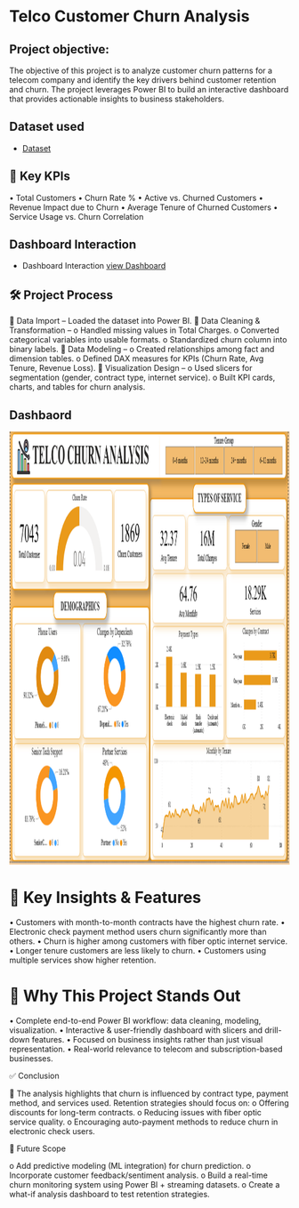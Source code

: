 # Telco Customer Churn Analysis

## Project objective:
The objective of this project is to analyze customer churn patterns for a telecom 
company and identify the key drivers behind customer retention and churn. The project 
leverages Power BI to build an interactive dashboard that provides actionable insights to business stakeholders.

## Dataset used
- <a href ="https://github.com/jayesh190704/Telco-Customer-Churn-Analysis/blob/main/Telco_Customer_Churn.csv"> Dataset</a>

## 📌 Key KPIs
•	Total Customers
•	Churn Rate %
•	Active vs. Churned Customers
•	Revenue Impact due to Churn
•	Average Tenure of Churned Customers
•	Service Usage vs. Churn Correlation

## Dashboard Interaction
- Dashboard Interaction <a href="https://github.com/jayesh190704/Telco-Customer-Churn-Analysis/blob/main/Telco_Customer%20Analysis.pbix"> view Dashboard </a>

## 🛠 Project Process
	Data Import – Loaded the dataset into Power BI.
	Data Cleaning & Transformation –
  o	Handled missing values in Total Charges.
  o	Converted categorical variables into usable formats.
  o	Standardized churn column into binary labels.
	Data Modeling –
  o	Created relationships among fact and dimension tables.
  o	Defined DAX measures for KPIs (Churn Rate, Avg Tenure, Revenue Loss).
	Visualization Design –
  o	Used slicers for segmentation (gender, contract type, internet service).
  o	Built KPI cards, charts, and tables for churn analysis.

## Dashbaord  
<img width="1856" height="779" alt="Dmart Analysis dashboard" src ="https://github.com/jayesh190704/Telco-Customer-Churn-Analysis/blob/main/Dashboard%20Snapshot.png" />

# 🔑 Key Insights & Features
•	Customers with month-to-month contracts have the highest churn rate.
•	Electronic check payment method users churn significantly more than others.
•	Churn is higher among customers with fiber optic internet service.
•	Longer tenure customers are less likely to churn.
•	Customers using multiple services show higher retention.

# 🌟 Why This Project Stands Out
•	Complete end-to-end Power BI workflow: data cleaning, modeling, visualization.
•	Interactive & user-friendly dashboard with slicers and drill-down features.
•	Focused on business insights rather than just visual representation.
•	Real-world relevance to telecom and subscription-based businesses.
 
✅ Conclusion

	The analysis highlights that churn is influenced by contract type, payment method, and services used. Retention strategies should focus on:
o Offering discounts for long-term contracts.
o	Reducing issues with fiber optic service quality.
o	Encouraging auto-payment methods to reduce churn in electronic check users.


🚀 Future Scope

o Add predictive modeling (ML integration) for churn prediction.
o Incorporate customer feedback/sentiment analysis.
o Build a real-time churn monitoring system using Power BI + streaming datasets.
o Create a what-if analysis dashboard to test retention strategies.

